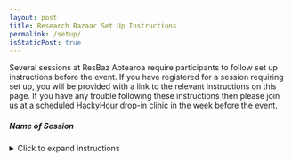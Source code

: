 ```yaml
---
layout: post
title: Research Bazaar Set Up Instructions
permalink: /setup/
isStaticPost: true
---
```


Several sessions at ResBaz Aotearoa require participants to follow set up instructions before the event. If you have registered for a session requiring set up, you will be provided with a link to the relevant instructions on this page. If you have any trouble following these instructions then please join us at a scheduled HackyHour drop-in clinic in the week before the event.

##### Name of Session

<details>
  <summary>Click to expand instructions</summary>
  
  ## Heading
  1. A numbered
  2. list
     * With some
     * Sub bullets
</details>